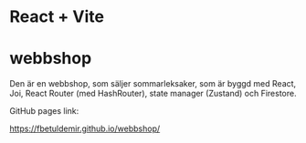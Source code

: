 # React + Vite
# webbshop
Den är en webbshop, som säljer sommarleksaker, som är byggd med React, Joi, React Router (med HashRouter), state manager (Zustand) och Firestore.

GitHub pages link:

https://fbetuldemir.github.io/webbshop/

